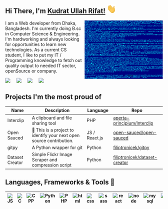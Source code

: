 ## Hi There, I'm [Kudrat Ullah Rifat!](https://mkrifatt.github.io/)  <img  src="https://raw.githubusercontent.com/ABSphreak/ABSphreak/master/gifs/Hi.gif" width="30px">

<img align='right' src='https://github.com/mkrifatt/mkrifatt/blob/8dce4f6c88c544be939ace7300111487d6be6bba/QFK.gif' width='250'>

I am a Web developer from Dhaka, Bangladesh. I'm currently doing B.sc in Computer Science & Engineering.  
I'm hardworking and always looking for opportunities to learn new technologies. As a current CS student, I like to put my IT / Programming knowledge to fetch out quality output to needed IT sector, openSource or company.
<p align="left">
  <a href="mailto:kudrat.ullah.rifat@gmail.com"><img src="https://img.shields.io/badge/gmail-%23D14836.svg?&style=for-the-badge&logo=gmail&logoColor=white" /></a>&nbsp;&nbsp;&nbsp;&nbsp;
  <a href="https://www.facebook.com/kudrat.ullahrifat"><img src="https://img.shields.io/badge/facebook-%233B5998.svg?&style=for-the-badge&logo=facebook&logoColor=white" /></a>&nbsp;&nbsp;&nbsp;&nbsp;
  <a href="https://www.instagram.com"><img src="https://img.shields.io/badge/instagram-%23dc2743.svg?&style=for-the-badge&logo=instagram&logoColor=white" /></a>&nbsp;&nbsp;&nbsp;&nbsp;
  <a href="https://www.linkedin.com/in/kudrat-ullah-3bb958222/"><img src="https://img.shields.io/badge/linkedin-%230077B5.svg?&style=for-the-badge&logo=linkedin&logoColor=white" /></a>&nbsp;&nbsp;&nbsp;&nbsp;
</p>

## Projects I'm the most proud of

| Name            | Description                                                          | Language      | Repo                                                             |
| --------------- | -------------------------------------------------------------------- | ------------- | ---------------------------------------------------------------- |
| Interclip       | A clipboard and file sharing tool                                    | PHP           | [aperta-principium/Interclip](https://s.trnck.dev/interclip-git) |
| Open Sauced     | 🍕 This is a project to identify your next open source contribution. | JS / React.js | [open-sauced/open-sauced](https://s.trnck.dev/sauced-git)        |
| gitpy           | A Python wrapper for git                                             | Python        | [filiptronicek/gitpy](https://s.trnck.dev/gitpy)                 |
| Dataset Creator | Simple Flickr Image Scraper and compression script                   | Python        | [filiptronicek/dataset-creator](https://s.trnck.dev/a831c)       |


## Languages, Frameworks & Tools :muscle:

<img alt="JS" title="JavaScript" src="https://img.shields.io/badge/JavaScript-323330?style=for-the-badge&logo=javascript&logoColor=F7DF1E">|<img title="C" alt="C" src="https://img.shields.io/badge/C-00599C?style=for-the-badge&logo=c&logoColor=white">|<img title="CPP" alt="CPP" src="https://img.shields.io/badge/C%2B%2B-00599C?style=for-the-badge&logo=c%2B%2B&logoColor=white" />|<img title="Python" alt="Python" src="https://img.shields.io/badge/Python-FFD43B?style=for-the-badge&logo=python&logoColor=darkgreen" />|<img title="PHP" alt="PHP" src="https://img.shields.io/badge/PHP-777BB4?style=for-the-badge&logo=php&logoColor=white"/>|<img title="html" alt="html" src="https://img.shields.io/badge/HTML5-E34F26?style=for-the-badge&logo=html5&logoColor=white"/>|<img title="css" alt="css" src="https://img.shields.io/badge/CSS3-1572B6?style=for-the-badge&logo=css3&logoColor=white"/>|<img title="sass" alt="sass" src="https://img.shields.io/badge/Sass-CC6699?style=for-the-badge&logo=sass&logoColor=white"/>|<img title="react" alt="react" src="https://img.shields.io/badge/React-20232A?style=for-the-badge&logo=react&logoColor=61DAFB"/>|<img title="node" alt="node" src="https://img.shields.io/badge/Node.js-339933?style=for-the-badge&logo=nodedotjs&logoColor=white"/>|<img title="mysql" alt="mysql" src="https://img.shields.io/badge/MySQL-00000F?style=for-the-badge&logo=mysql&logoColor=white"/>|<img title="MongoDB" alt="MongoDB" src="https://img.shields.io/badge/MongoDB-4EA94B?style=for-the-badge&logo=mongodb&logoColor=white"/>|<img title="Git" alt="Git" width="40px" src="https://img.shields.io/badge/Git-F05032?style=for-the-badge&logo=git&logoColor=white"/>|<img title="GitHub" alt="GitHub" src="https://img.shields.io/badge/GitHub_Actions-2088FF?style=for-the-badge&logo=github-actions&logoColor=white"/>|<img title="GitHub" alt="GitHub" src="https://img.shields.io/badge/GitHub_Actions-2088FF?style=for-the-badge&logo=github-actions&logoColor=white"/>
|--|--|--|--|--|--|--|--|--|--|--|--|--|--|--|

